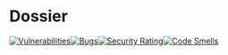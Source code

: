 # Dossier

[![Vulnerabilities](https://sonarcloud.io/api/project_badges/measure?project=chanvceux_Dossier&metric=vulnerabilities)](https://sonarcloud.io/summary/new_code?id=chanvceux_Dossier)[![Bugs](https://sonarcloud.io/api/project_badges/measure?project=chanvceux_Dossier&metric=bugs)](https://sonarcloud.io/summary/new_code?id=chanvceux_Dossier)[![Security Rating](https://sonarcloud.io/api/project_badges/measure?project=chanvceux_Dossier&metric=security_rating)](https://sonarcloud.io/summary/new_code?id=chanvceux_Dossier)[![Code Smells](https://sonarcloud.io/api/project_badges/measure?project=chanvceux_Dossier&metric=code_smells)](https://sonarcloud.io/summary/new_code?id=chanvceux_Dossier)
